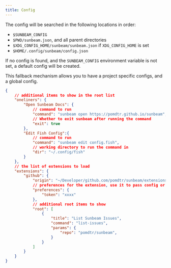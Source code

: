 ```yaml
---
title: Config
---
```


The config will be searched in the following locations in order:

- `$SUNBEAM_CONFIG`
- `$PWD/sunbeam.json`, and all parent directories
- `$XDG_CONFIG_HOME/sunbeam/sunbeam.json` if `XDG_CONFIG_HOME` is set
- `$HOME/.config/sunbeam/config.json`

If no config is found, and the `SUNBEAM_CONFIG` environment variable is not set, a default config will be created.

This fallback mechanism allows you to have a project specific configs, and a global config.

```json
{
    // additional items to show in the root list
    "oneliners": {
        "Open Sunbeam Docs": {
            // command to run
            "command": "sunbeam open https://pomdtr.github.io/sunbeam",
            // Whether to exit sunbeam after running the command
            "exit": true
        },
        "Edit Fish Config":{
            // command to run
            "command": "sunbeam edit config.fish",
            // working directory to run the command in
            "dir": "~/.config/fish"
        }
    },
    // the list of extensions to load
    "extensions": {
        "github": {
            "origin": "~/Developer/github.com/pomdtr/sunbeam/extensions/github.sh",
            // preferences for the extension, use it to pass config or secrets
            "preferences": {
                "token": "xxxx"
            },
            // additional root items to show
            "root": [
                {
                    "title": "List Sunbeam Issues",
                    "command": "list-issues",
                    "params": {
                        "repo": "pomdtr/sunbeam",
                    }
                }
            ]
        }
    }
}
```
